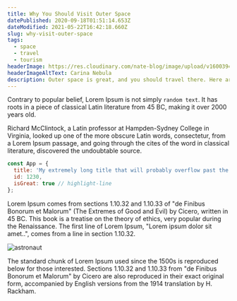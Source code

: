 ```yaml
---
title: Why You Should Visit Outer Space
datePublished: 2020-09-18T01:51:14.653Z
dateModified: 2021-05-22T16:42:18.660Z
slug: why-visit-outer-space
tags:
  - space
  - travel
  - tourism
headerImage: https://res.cloudinary.com/nate-blog/image/upload/v1600394021/carina-nebula.jpg
headerImageAltText: Carina Nebula
description: Outer space is great, and you should travel there. Here are a few reasons why.
---
```

Contrary to popular belief, Lorem Ipsum is not simply `random text`. It has roots in a piece of classical Latin literature from 45 BC, making it over 2000 years old.

Richard McClintock, a Latin professor at Hampden-Sydney College in Virginia, looked up one of the more obscure Latin words, consectetur, from a Lorem Ipsum passage, and going through the cites of the word in classical literature, discovered the undoubtable source.

```javascript
const App = {
  title: 'My extremely long title that will probably overflow past the window and maybe cause an issue',
  id: 1230,
  isGreat: true // highlight-line
};
```

Lorem Ipsum comes from sections 1.10.32 and 1.10.33 of "de Finibus Bonorum et Malorum" (The Extremes of Good and Evil) by Cicero, written in 45 BC. This book is a treatise on the theory of ethics, very popular during the Renaissance. The first line of Lorem Ipsum, "Lorem ipsum dolor sit amet..", comes from a line in section 1.10.32.

![astronaut](https://res.cloudinary.com/nate-blog/image/upload/v1600394272/astronaut_cmddac.jpg "Look, an astronaut!")

The standard chunk of Lorem Ipsum used since the 1500s is reproduced below for those interested. Sections 1.10.32 and 1.10.33 from "de Finibus Bonorum et Malorum" by Cicero are also reproduced in their exact original form, accompanied by English versions from the 1914 translation by H. Rackham.